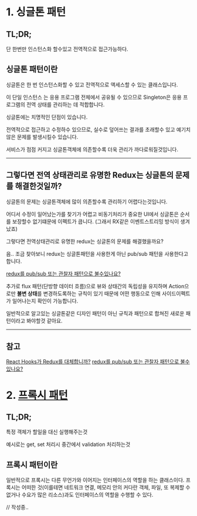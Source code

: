 # 1. 싱글톤 패턴

## TL;DR;

단 한번만 인스턴스화 할수있고 전역적으로 접근가능하다.

## 싱글톤 패턴이란

싱글톤은 한 번 인스턴스화할 수 있고 전역적으로 액세스할 수 있는 클래스입니다. 

이 단일 인스턴스 는 응용 프로그램 전체에서 공유될 수 있으므로 Singleton은 응용 프로그램의 전역 상태를 관리하는 데 적합합니다.

싱글톤에는 치명적인 단점이 있습니다.

전역적으로 접근하고 수정하수 있으므로, 실수로 덮어쓰는 결과를 초래할수 있고 예기치않은 문제를 발생시킬수 있습니다.

서비스가 점점 커지고 싱글톤객체에 의존할수록 더욱 관리가 까다로워질것입니다.

---

## 그렇다면 전역 상태관리로 유명한 Redux는 싱글톤의 문제를 해결한것일까?

싱글톤의 문제는 싱글톤객체에 많이 의존할수록 관리하기 어렵다는것입니다.

어디서 수정이 일어났는가를 찾기가 어렵고 비동기처리가 중요한 UI에서 싱글톤은 순서를 보장할수 없기떄문에 이펙트가 큽니다.
(그래서 RX같은 이벤트스트리밍 방식이 생겨났죠)

그렇다면 전역상태관리로 유명한 redux는 싱글톤의 문제를 해결했을까요?

음.. 조금 찾아보니 redux는 싱글톤패턴을 사용한게 아닌 pub/sub 패턴을 사용한다고 합니다.

[redux를 pub/sub 또는 관찰자 패턴으로 불수있나요?](https://stackoverflow.com/questions/39977540/can-redux-be-seen-as-a-pub-sub-or-observer-pattern)

추가로 flux 패턴(단방향 데이터 흐름)으로 뷰와 상태간의 독립성을 유지하며 Action으로만 **불변 상태**를 변경하도록하는 규칙이 있기 때문에 어떤 행동으로 인해 사이드이펙트가 일어나는지 확인이 가능합니다.

일반적으로 알고있는 싱글톤같은 디자인 패턴이 아닌 규칙과 패턴으로 합쳐진 새로운 패턴이라고 봐야할것 같아요.


---
## 참고
[React Hooks가 Redux를 대체합니까?](https://medium.com/javascript-scene/do-react-hooks-replace-redux-210bab340672)
[redux를 pub/sub 또는 관찰자 패턴으로 불수있나요?](https://stackoverflow.com/questions/39977540/can-redux-be-seen-as-a-pub-sub-or-observer-pattern)


# 2. [프록시 패턴](https://www.patterns.dev/posts/proxy-pattern/)

## TL;DR;

특정 객체가 할일을 대신 실행해주는것

예시로는 get, set 처리시 중간에서 validation 처리하는것

## 프록시 패턴이란

일반적으로 프록시는 다른 무언가와 이어지는 인터페이스의 역할을 하는 클래스이다. 프록시는 어떠한 것(이를테면 네트워크 연결, 메모리 안의 커다란 객체, 파일, 또 복제할 수 없거나 수요가 많은 리소스)과도 인터페이스의 역할을 수행할 수 있다.



// 작성중..

